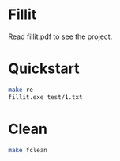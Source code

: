 # Fillit

Read fillit.pdf to see the project.

# Quickstart

```bash
make re
fillit.exe test/1.txt
```

# Clean

```bash
make fclean
```
